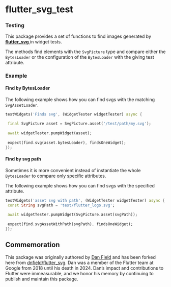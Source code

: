 # flutter_svg_test

### Testing

This package provides a set of functions to find images generated by
[**flutter_svg**  ](https://github.com/dnfield/flutter_svg/tree/master/packages/flutter_svg)
in widget tests.

The methods find elements with the `SvgPicture` type and compare either the `BytesLoader` or the
configuration of the `BytesLoader` with the giving test attribute.

### Example

#### Find by BytesLoader

The following example shows how you can find svgs with the matching `SvgAssetLoader`.

 ```dart
testWidgets('Finds svg', (WidgetTester widgetTester) async {
  
  final SvgPicture asset = SvgPicture.asset('/test/path/my.svg');
  
  await widgetTester.pumpWidget(asset);
  
  expect(find.svg(asset.bytesLoader), findsOneWidget);
});
```

#### Find by svg path

Sometimes it is more convenient instead of instantiate the whole `BytesLoader` to 
compare only specific attributes.

The following example shows how you can find svgs with the specified attribute.

 ```dart
testWidgets('asset svg with path', (WidgetTester widgetTester) async {
  const String svgPath = 'test/flutter_logo.svg';
  
  await widgetTester.pumpWidget(SvgPicture.asset(svgPath));
  
  expect(find.svgAssetWithPath(svgPath), findsOneWidget);
});
 ```

## Commemoration

This package was originally authored by
[Dan Field](https://github.com/dnfield) and has been forked here
from [dnfield/flutter_svg](https://github.com/dnfield/flutter_svg).
Dan was a member of the Flutter team at Google from 2018 until his death
in 2024. Dan’s impact and contributions to Flutter were immeasurable, and we
honor his memory by continuing to publish and maintain this package.
